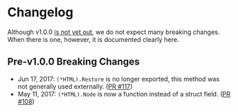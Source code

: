 Changelog
=========

Although v1.0.0 [is not yet out](https://github.com/gopherjs/vecty/milestone/1), we do not expect many breaking changes. When there is one, however, it is documented clearly here.

Pre-v1.0.0 Breaking Changes
---------------------------

- Jun 17, 2017: `(*HTML).Restore` is no longer exported, this method was not generally used externally. ([PR #117](https://github.com/gopherjs/vecty/pull/117))
- May 11, 2017: `(*HTML).Node` is now a function instead of a struct field. ([PR #108](https://github.com/gopherjs/vecty/pull/108))
